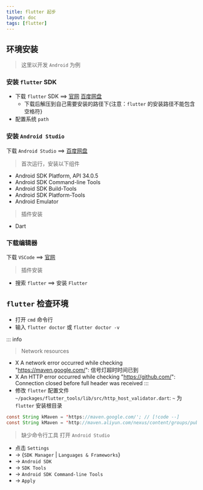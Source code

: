 ```yaml
---
title: flutter 起步
layout: doc
tags: [flutter]
---
```


## 环境安装

> 这里以开发 `Android` 为例
### 安装 `flutter` SDK
* 下载 `flutter` SDK ==> [官网](https://flutter.dev/docs/get-started/install/windows) [百度网盘](https://pan.baidu.com/s/12boN7xS0_WTPLGeiy61HjA?pwd=95r2 )
  * 下载后解压到自己需要安装的路径下{注意：`flutter` 的安装路径不能包含空格符}
* 配置系统 `path`

### 安装 `Android Studio`
下载 `Android Studio` ==> [百度网盘](https://pan.baidu.com/s/1MVWW9ZTwGqmWu2Jj7cYZ5Q?pwd=kdhs)
> 首次运行，安装以下组件
* Android SDK Platform, API 34.0.5
* Android SDK Command-line Tools
* Android SDK Build-Tools
* Android SDK Platform-Tools
* Android Emulator
> 插件安装
* Dart
### 下载编辑器
下载 `VSCode` ==> [官网](https://code.visualstudio.com/)
> 插件安装
* 搜索 `flutter` ==> 安装 `Flutter` 


## `flutter` 检查环境
* 打开 `cmd` 命令行
* 输入 `flutter doctor` 或 `flutter doctor -v`

::: info 
>Network resources
* X A network error occurred while checking "https://maven.google.com/": 信号灯超时时间已到
* X An HTTP error occurred while checking "https://github.com/": Connection closed before full header was received
:::
* 修改 `flutter` 配置文件 `~/packages/flutter_tools/lib/src/http_host_validator.dart`: `~` 为 `flutter` 安装根目录
```java
const String kMaven = 'https://maven.google.com/'; // [!code --]
const String kMaven = 'http://maven.aliyun.com/nexus/content/groups/public/'; // [!code ++]
```
> 缺少命令行工具
打开 `Android Studio`
 * 点击 `Settings` 
 * -> {`SDK Manager` | `Languages & Frameworks`}
 * -> `Android SDK` 
 * -> `SDK Tools` 
 * -> `Android SDK Command-line Tools` 
 * -> `Apply`
